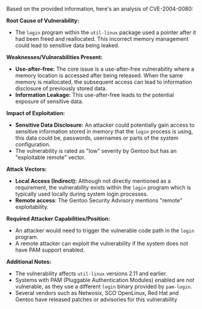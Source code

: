 Based on the provided information, here's an analysis of CVE-2004-0080:

**Root Cause of Vulnerability:**

- The `login` program within the `util-linux` package used a pointer after it had been freed and reallocated. This incorrect memory management could lead to sensitive data being leaked.

**Weaknesses/Vulnerabilities Present:**

- **Use-after-free:** The core issue is a use-after-free vulnerability where a memory location is accessed after being released. When the same memory is reallocated, the subsequent access can lead to information disclosure of previously stored data.
- **Information Leakage:** This use-after-free leads to the potential exposure of sensitive data.

**Impact of Exploitation:**

- **Sensitive Data Disclosure:** An attacker could potentially gain access to sensitive information stored in memory that the `login` process is using, this data could be, passwords, usernames or parts of the system configuration.
- The vulnerability is rated as "low" severity by Gentoo but has an "exploitable remote" vector.

**Attack Vectors:**

- **Local Access (Indirect):** Although not directly mentioned as a requirement, the vulnerability exists within the `login` program which is typically used locally during system login processes. 
- **Remote access**: The Gentoo Security Advisory mentions "remote" exploitability.

**Required Attacker Capabilities/Position:**

- An attacker would need to trigger the vulnerable code path in the `login` program.
- A remote attacker can exploit the vulnerability if the system does not have PAM support enabled.

**Additional Notes:**

- The vulnerability affects `util-linux` versions 2.11 and earlier.
- Systems with PAM (Pluggable Authentication Modules) enabled are *not* vulnerable, as they use a different `login` binary provided by `pam-login`.
- Several vendors such as Netwosix, SCO OpenLinux, Red Hat and Gentoo have released patches or advisories for this vulnerability